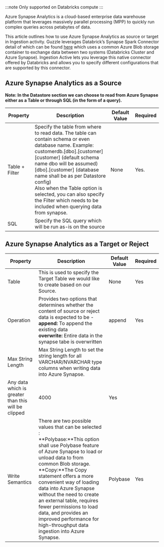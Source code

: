 :::note 
Only supported on Databricks compute
:::

Azure Synapse Analytics is a cloud-based enterprise data warehouse platform that leverages massively parallel processing (MPP) to quickly run complex queries across petabytes of data. 

This article outlines how to use Azure Synapse Analytics as source or target in Ingestion activity. Guzzle leverages Databrick’s Synapse Spark Connector detail of which can be found [here](https://docs.microsoft.com/en-us/azure/databricks/data/data-sources/azure/synapse-analytics) which uses a common Azure Blob storage container to exchange data between two systems (Databricks Cluster and Azure Synapse). Ingestion Active lets you leverage this native connector offered by Databricks and allows you to specify different configurations that are supported by this connector. 

## Azure Synapse Analytics as a Source

**Note: In the Datastore section we can choose to read from Azure Synapse either as a Table or through SQL (in the form of a query).**

|Property|Description|Default Value|Required|
|--- |--- |--- |--- |
|Table + Filter|Specify the table from where to read data. The table can contain schema or even database name. Example: <br/>customerdb.[dbo].[customer]<br/>[customer]  (default schema name dbo will be assumed)<br/>[dbo].[customer] (database name shall be as per Datastore config)<br/>Also when the Table option is selected, you can also specify the Filter which needs to be included when querying data from synapse.|None|Yes.|
|SQL|Specify the SQL query which will be run as-is on the source|||



## Azure Synapse Analytics as a Target or Reject

|Property|Description|Default Value|Required|
|--- |--- |--- |--- |
|Table|This is used to specify the Target Table we would like to create based on our Source.|None|Yes|
|Operation|Provides two options that determines whether the content of source or reject data is expected to be -<br/>**append:** To append the existing data <br/>**overwrite:** Entire data in the synapse tabe is overwritten|append|Yes|
|Max String Length|Max String Length to set the string length for all VARCHAR/NVARCHAR type columns when writing data into Azure Synapse.
Any data which is greater than this will be clipped|4000|Yes|
|Write Semantics|There are two possible values that can be selected :<br/>**Polybase:**This option shall use Polybase feature of Azure Synapse to load or unload data to from common Blob storage. <br/>**Copy:**The Copy statement offers a more convenient way of loading data into Azure Synapse without the need to create an external table, requires fewer permissions to load data, and provides an improved performance for high-throughput data ingestion into Azure Synapse.|Polybase|Yes|


